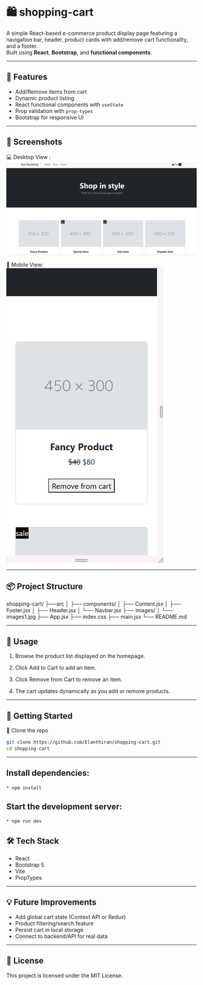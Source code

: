 # 🛍️ shopping-cart

A simple React-based e-commerce product display page featuring a navigation bar, header, product cards with add/remove cart functionality, and a footer.  
Built using **React**, **Bootstrap**, and **functional components**.

---

## 🚀 Features

- Add/Remove items from cart
- Dynamic product listing
- React functional components with `useState`
- Prop validation with `prop-types`
- Bootstrap for responsive UI

---

## 📸 Screenshots

💻 Desktop View :
![shopping-cart](./shopping-cart.png)

📱 Mobile View:
![shopping-cart](./shopping-cart1.png)


--- 

## 📦 Project Structure
shopping-cart/
├──src
│ ├── components/
│ ├── Content.jsx
│ ├── Footer.jsx
│ ├── Header.jsx
│ └── Navbar.jsx
├── images/
│ └── images1.jpg
├── App.jsx
├── index.css
├── main.jsx
└── README.md

---

## 🔧 Usage

1. Browse the product list displayed on the homepage.

2. Click Add to Cart to add an item.

3. Click Remove from Cart to remove an item.

4. The cart updates dynamically as you add or remove products.

---

## 🚀 Getting Started
🔹 Clone the repo
```bash
git clone https://github.com/Elanthiran/shopping-cart.git
cd shopping-cart
```
---
## Install dependencies:
```bash
* npm install
```


## Start the development server:
```bash
* npm run dev
```

## 🛠 Tech Stack
- React
- Bootstrap 5
- Vite
- PropTypes

---

## 💡 Future Improvements
- Add global cart state (Context API or Redux)
- Product filtering/search feature
- Persist cart in local storage
- Connect to backend/API for real data

--- 

## 📃 License
This project is licensed under the MIT License.












